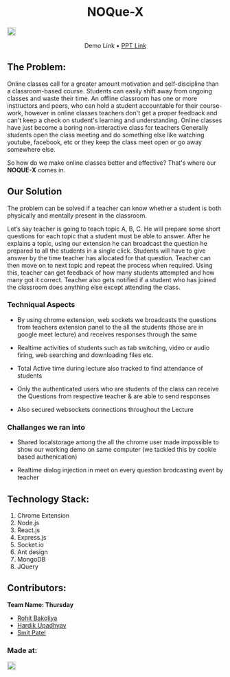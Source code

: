 <h1 align="center">NOQue-X</h1>
<p align="center">
</p>

<a href="https://hack36.com"> <img src="http://bit.ly/BuiltAtHack36" height=20px> </a>

<p align="center">
  <a herf="">Demo Link</a>
   • 
   <a href="https://docs.google.com/presentation/d/1H7r74Y8QK3lOkbIKFTp_GUN-KyRN8xbEFrCgHMoxCew/edit?usp=sharing">PPT Link</a>
</p>

## The Problem:

Online classes call for a greater amount motivation and self-discipline than a classroom-based course.
Students can easily shift away from ongoing classes and waste their time. An offline classroom has one or more instructors and peers, who can hold a student accountable for their course-work, however in online classes teachers don't get a proper feedback and can't keep a check on student's learning and understanding. Online classes have just become a boring non-interactive class for teachers
Generally students open the class meeting and do something else like watching youtube, facebook, etc or they keep the class meet open or go away somewhere else.

So how do we make online classes better and effective? That's where our <b>NOQUE-X</b> comes in.

## Our Solution

The problem can be solved if a teacher can know whether a student is both physically and mentally present in the classroom.

Let’s say teacher is going to teach topic A, B, C. He will prepare some short questions for each topic that a student must be able to answer. After he explains a topic, using our extension he can broadcast the question he prepared to all the students in a single click. Students will have to give answer by the time teacher has allocated for that question. Teacher can then move on to next topic and repeat the process when required. Using this, teacher can get feedback of how many students attempted and how many got it correct. Teacher also gets notified if a student who has joined the classroom does anything else except attending the class.

### Techniqual Aspects

- By using chrome extension, web sockets we broadcasts the questions from teachers extension panel to the all the students (those are in google meet lecture) and receives responses through the same

- Realtime activities of students such as tab switching, video or audio firing, web searching and downloading files etc.

- Total Active time during lecture also tracked to find attendance of students

- Only the authenticated users who are students of the class can receive the Questions from respective teacher & are able to send responses

- Also secured websockets connections throughout the Lecture

### Challanges we ran into

- Shared localstorage among the all the chrome user made impossible to show our working demo on same computer (we tackled this by cookie based authenication)

- Realtime dialog injection in meet on every question brodcasting event by teacher

## Technology Stack:

1. Chrome Extension
2. Node.js
3. React.js
4. Express.js
5. Socket.io
6. Ant design
7. MongoDB
8. JQuery

## Contributors:

**Team Name: Thursday**

- [Rohit Bakoliya](https://github.com/rohitbakoliya)
- [Hardik Upadhyay](https://github.com/Simply-divine)
- [Smit Patel](https://github.com/C2OO13/)

### Made at:

<a href="https://hack36.com"> <img src="http://bit.ly/BuiltAtHack36" height=20px> </a>
